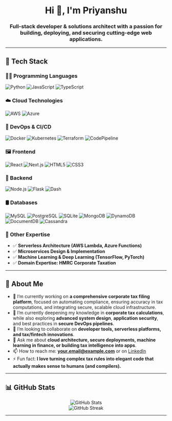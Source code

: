 <h1 align="center">Hi 👋, I'm Priyanshu</h1>
<h3 align="center">Full-stack developer & solutions architect with a passion for building, deploying, and securing cutting-edge web applications.</h3>

---

## 🚀 Tech Stack

### 👨‍💻 Programming Languages  
![Python](https://img.shields.io/badge/Python-3670A0?style=for-the-badge&logo=python&logoColor=white)
![JavaScript](https://img.shields.io/badge/JavaScript-F7DF1E?style=for-the-badge&logo=javascript&logoColor=black)
![TypeScript](https://img.shields.io/badge/TypeScript-3178C6?style=for-the-badge&logo=typescript&logoColor=white)

### ☁️ Cloud Technologies  
![AWS](https://img.shields.io/badge/AWS-232F3E?style=for-the-badge&logo=amazon-aws&logoColor=white)
![Azure](https://img.shields.io/badge/Azure-0078D4?style=for-the-badge&logo=microsoft-azure&logoColor=white)

### 🔧 DevOps & CI/CD  
![Docker](https://img.shields.io/badge/Docker-2496ED?style=for-the-badge&logo=docker&logoColor=white)
![Kubernetes](https://img.shields.io/badge/Kubernetes-326CE5?style=for-the-badge&logo=kubernetes&logoColor=white)
![Terraform](https://img.shields.io/badge/Terraform-7B42BC?style=for-the-badge&logo=terraform&logoColor=white)
![CodePipeline](https://img.shields.io/badge/AWS_CodePipeline-FF9900?style=for-the-badge&logo=amazon-aws&logoColor=white)

### 🖼️ Frontend  
![React](https://img.shields.io/badge/React-20232A?style=for-the-badge&logo=react&logoColor=61DAFB)
![Next.js](https://img.shields.io/badge/Next.js-000000?style=for-the-badge&logo=next.js&logoColor=white)
![HTML5](https://img.shields.io/badge/HTML5-E34F26?style=for-the-badge&logo=html5&logoColor=white)
![CSS3](https://img.shields.io/badge/CSS3-1572B6?style=for-the-badge&logo=css3&logoColor=white)

### 🧩 Backend  
![Node.js](https://img.shields.io/badge/Node.js-339933?style=for-the-badge&logo=node.js&logoColor=white)
![Flask](https://img.shields.io/badge/Flask-000000?style=for-the-badge&logo=flask&logoColor=white)
![Dash](https://img.shields.io/badge/Dash_by_Plotly-303030?style=for-the-badge&logo=plotly&logoColor=white)

### 🛢️ Databases  
![MySQL](https://img.shields.io/badge/MySQL-4479A1?style=for-the-badge&logo=mysql&logoColor=white)
![PostgreSQL](https://img.shields.io/badge/PostgreSQL-4169E1?style=for-the-badge&logo=postgresql&logoColor=white)
![SQLite](https://img.shields.io/badge/SQLite-003B57?style=for-the-badge&logo=sqlite&logoColor=white)
![MongoDB](https://img.shields.io/badge/MongoDB-47A248?style=for-the-badge&logo=mongodb&logoColor=white)
![DynamoDB](https://img.shields.io/badge/DynamoDB-4053D6?style=for-the-badge&logo=amazon-dynamodb&logoColor=white)
![DocumentDB](https://img.shields.io/badge/AWS_DocumentDB-8C4FFF?style=for-the-badge&logo=amazon-aws&logoColor=white)
![Cassandra](https://img.shields.io/badge/Cassandra-1287B1?style=for-the-badge&logo=apache-cassandra&logoColor=white)

### 🧠 Other Expertise  
- ✅ **Serverless Architecture (AWS Lambda, Azure Functions)**  
- ✅ **Microservices Design & Implementation**  
- ✅ **Machine Learning & Deep Learning (TensorFlow, PyTorch)**  
- ✅ **Domain Expertise: HMRC Corporate Taxation**

---

## 📌 About Me

- 🔭 I’m currently working on **a comprehensive corporate tax filing platform**, focused on automating compliance, ensuring accuracy in tax computations, and integrating secure, scalable cloud infrastructure.  
- 🌱 I’m currently deepening my knowledge in **corporate tax calculations**, while also exploring **advanced system design**, **application security**, and best practices in **secure DevOps pipelines**.  
- 👯 I’m looking to collaborate on **developer tools, serverless platforms, and tax/fintech innovations**.  
- 💬 Ask me about **cloud architecture, secure deployments, machine learning in finance, or building tax intelligence into apps**.  
- 📫 How to reach me: **[your.email@example.com](mailto:priyanshujha98@gmail.com)** or on [LinkedIn](https://www.linkedin.com/in/priyanshu-jha-20aa8b146)  
- ⚡ Fun fact: **I love turning complex tax rules into elegant code that actually makes sense to humans (and compilers).**

---

## 📊 GitHub Stats

<p align="center">
  <img src="https://github-readme-stats.vercel.app/api?username=priyanshujha98&show_icons=true&theme=radical&count_private=true" alt="GitHub Stats" />
  <br/>
  <img src="https://github-readme-streak-stats.herokuapp.com/?user=priyanshujha98&theme=radical&count_private=true" alt="GitHub Streak" />
</p>

---
